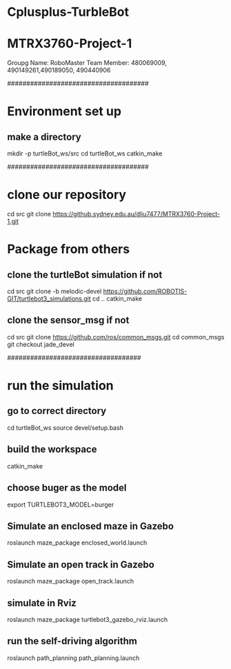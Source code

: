 # Cplusplus-TurbleBot
# MTRX3760-Project-1
Groupg Name: RoboMaster
Team Member: 480069009, 490149261,490189050, 490440906

#####################################

# Environment set up
## make a directory
mkdir -p turtleBot_ws/src
cd turtleBot_ws
catkin_make

#####################################

# clone our repository
cd src
git clone https://github.sydney.edu.au/dliu7477/MTRX3760-Project-1.git

# Package from others
## clone the turtleBot simulation if not
cd src
git clone -b melodic-devel https://github.com/ROBOTIS-GIT/turtlebot3_simulations.git
cd ..
catkin_make

## clone the sensor_msg if not
cd src
git clone https://github.com/ros/common_msgs.git
cd common_msgs
git checkout jade_devel

###################################

# run the simulation
## go to correct directory
cd turtleBot_ws
source devel/setup.bash

## build the workspace
catkin_make

## choose buger as the model
export TURTLEBOT3_MODEL=burger

## Simulate an enclosed maze in Gazebo
roslaunch maze_package enclosed_world.launch

## Simulate an open track in Gazebo
roslaunch maze_package open_track.launch

## simulate in Rviz
roslaunch maze_package turtlebot3_gazebo_rviz.launch

## run the self-driving algorithm
roslaunch path_planning path_planning.launch
